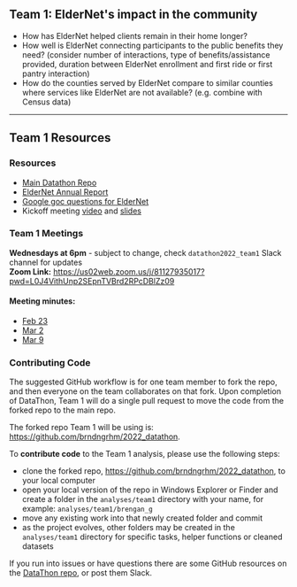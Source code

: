 ## Team 1: ElderNet's impact in the community

- How has ElderNet helped clients remain in their home longer?
- How well is ElderNet connecting participants to the public benefits they need? (consider number of interactions, type of benefits/assistance provided, duration between ElderNet enrollment and first ride or first pantry interaction)
- How do the counties served by ElderNet compare to similar counties where services like ElderNet are not available? (e.g. combine with Census data)

-----------------

## Team 1 Resources

### Resources

 * [Main Datathon Repo](https://github.com/rladiesPHL/2022_datathon)
 * [ElderNet Annual Report](https://github.com/brndngrhm/2022_datathon/blob/main/analyses/team1/misc/Annual%20Report%202021.pdf)
 * [Google goc questions for ElderNet](https://docs.google.com/document/d/17vAQniQK6KEQsS2pSP564QzXHEA6kIgHz6mgf5fXHqs/edit)
 * Kickoff meeting [video](https://youtu.be/2dSYuYJGLk0) and [slides](https://docs.google.com/presentation/d/1KIho-PZE9CqAqW8Xr2gXCoNZnkgSXM4xOWbKnXjFN1c/edit#slide=id.g73b20e478e_0_0)
 
### Team 1 Meetings 

**Wednesdays at 6pm** - subject to change, check `datathon2022_team1` Slack channel for updates  
**Zoom Link:** https://us02web.zoom.us/j/81127935017?pwd=L0J4VithUnp2SEpnTVBrd2RPcDBlZz09

#### Meeting minutes:  

  * [Feb 23](https://docs.google.com/document/d/1zasFB6DBYPojBgp2FnB7pZQyV_W-MaNyPQiJllmIYFY/edit)
  * [Mar 2](https://docs.google.com/document/d/12azmLBQozxVxpg16DBUeCu749UCJ7d18ynS7mQNiiFA/edit?usp=sharing)
  * [Mar 9](https://docs.google.com/document/d/12Sr3i_Aau7c7-Xu0TERDo6O4WxbccsVg1glciO-IpMo/edit)

### Contributing Code

The suggested GitHub workflow is for one team member to fork the repo, and then everyone on the team collaborates on that fork. Upon completion of DataThon, Team 1 will do a single pull request to move the code from the forked repo to the main repo.
 
The forked repo Team 1 will be using is: https://github.com/brndngrhm/2022_datathon. 

To **contribute code** to the Team 1 analysis, please use the following steps:

 * clone the forked repo, https://github.com/brndngrhm/2022_datathon, to your local computer
 * open your local version of the repo in Windows Explorer or Finder and create a folder in the `analyses/team1` directory with your name, for example: `analyses/team1/brengan_g`
 * move any existing work into that newly created folder and commit
 * as the project evolves, other folders may be created in the `analyses/team1` directory for specific tasks, helper functions or cleaned datasets

If you run into issues or have questions there are some GitHub resources on the [DataThon repo](https://github.com/rladiesPHL/2022_datathon#faq), or post them Slack.
